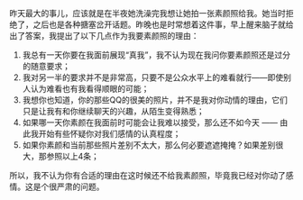 昨天最大的事儿，应该就是在半夜她洗澡完我想让她拍一张素颜照给我。她当时拒绝了，之后也是各种搪塞岔开话题。昨晚也是时常想着这件事，早上醒来脑子就给出了答案，我提出了以下几点作为我要素颜照的理由：
1. 我总有一天你要在我面前展现“真我”，我不认为现在我问你要素颜照还是过分的随意要求；
2. 我对另一半的要求并不是非常高，只要不是公众水平上的难看就行——即使别人认为难看也有我看得顺眼的可能；
3. 我想你也知道，你的那些QQ的很美的照片，并不是我对你动情的理由，它们只是让我有和你继续聊天的兴趣，从陌生变得熟悉；
4. 如果哪一天你素颜在我面前时可能会让我难以接受，那么还不如今天 —— 由此我开始有些怀疑你对我们感情的认真程度；
5. 如果你素颜和当前那些照片差别不太大，那么何必要遮遮掩掩？如果差别很大，那参照以上4条；

所以，我不认为你有合适的理由在这时候还不给我素颜照，毕竟我已经对你动了感情。这是个很严肃的问题。